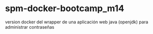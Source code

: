 # spm-docker-bootcamp_m14
version docker del wrapper de una aplicación web java (openjdk) para administrar contraseñas
